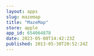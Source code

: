 ```yaml
---
layout: apps
slug: mazemap
title: "MazeMap"
store: apple
app_id: 654064878
date: 2023-05-08T14:42:23Z
published: 2013-05-30T20:52:24Z
---
```

